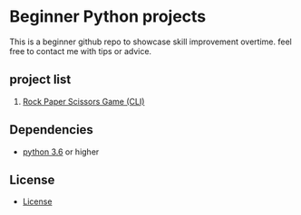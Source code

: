# Beginner Python projects
This is a beginner github repo to showcase skill improvement overtime.
feel free to contact me with tips or advice.

## project list
1. [Rock Paper Scissors Game (CLI)](https://github.com/fluoxas/Beginner_projects/tree/master/rock_paper_scissors) 

## Dependencies
* [python 3.6](https://www.python.org/downloads/) or higher

## License
* [License](https://github.com/fluoxas/Beginner_projects/blob/master/LICENSE)
